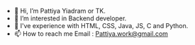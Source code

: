- 👋 Hi, I’m Pattiya Yiadram or TK.
- 👀 I’m interested in Backend developer.
- 🌱 I've experience with HTML, CSS, Java, JS, C and Python.
- 📫 How to reach me Email : Pattiya.work@gmail.com
                     

<!---
PattiyaY/PattiyaY is a ✨ special ✨ repository because its `README.md` (this file) appears on your GitHub profile.
You can click the Preview link to take a look at your changes.
--->
